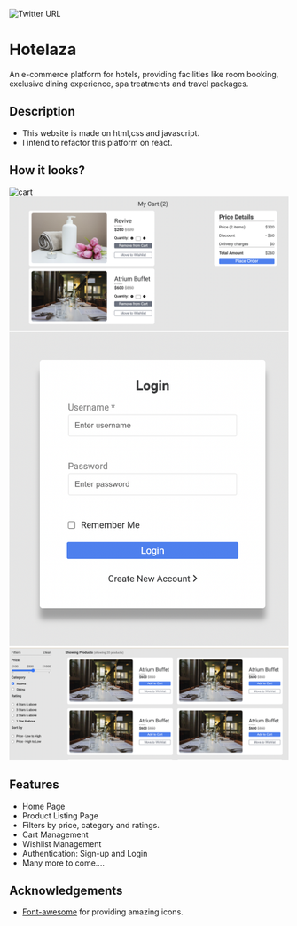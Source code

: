 



![Twitter URL](https://img.shields.io/twitter/url?style=social&url=https%3A%2F%2Ftwitter.com%2Fsaifuddinbadani)

##




# Hotelaza

An e-commerce platform for hotels, providing facilities like room booking, exclusive dining experience, spa treatments and travel packages.


## Description

- This website is made on html,css and javascript.
- I intend to refactor this platform on react.



## How it looks?
<img src="./assets/readme/ss-home-page.png" alt="cart" width="600"/>
<img src="./assets/readme/ss-cart.png" alt="cart" width="600"/>
<img src="./assets/readme/ss-login.png" alt="cart" width="600"/>
<img src="./assets/readme/ss-products-listing.png" alt="cart" width="600"/>



## Features

- Home Page
- Product Listing Page
- Filters by
    price,
    category and
    ratings.
- Cart Management
- Wishlist Management
- Authentication:
    Sign-up and
    Login
- Many more to come....


## Acknowledgements

 - [Font-awesome](https://fontawesome.com/v6/search) for providing amazing icons.
 


